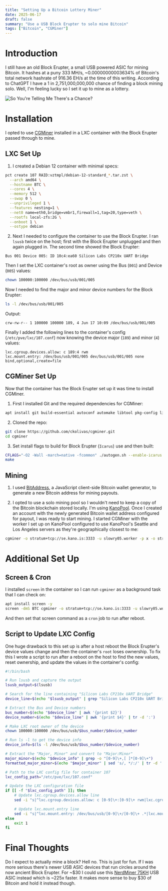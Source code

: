 ```yaml
---
title: "Setting Up a Bitcoin Lottery Miner"
date: 2025-06-17
draft: false
summary: "Use a USB Block Erupter to solo mine Bitcoin"
tags: ["Bitcoin", "CGMiner"]
---
```


# Introduction

I still have an old Block Erupter, a small USB powered ASIC for mining Bitcoin. It hashes at a puny 333 MH/s, ~0.00000000003634% of Bitcoin's total network hashrate of 916.36 EH/s at the time of this writing. According to ChatGPT I have a 1 in 2,751,000,000,000 chance of finding a block mining solo. Well, I'm feeling lucky so I set it up to mine as a lottery.

![So You're Telling Me There's a Chance?](/assets/posts/bitcoin-lottery-miner/chance.png#center)

# Installation

I opted to use [CGMiner](https://github.com/ckolivas/cgminer) installed in a LXC container with the Block Erupter passed through to mine.

## LXC Set Up

1. I created a Debian 12 container with minimal specs:
```bash
pct create 107 RAID:vztmpl/debian-12-standard_*.tar.zst \
  --arch amd64 \
  --hostname BTC \
  --cores 4 \
  --memory 512 \
  --swap 0 \
  --unprivileged 1 \
  --features nesting=1 \
  --net0 name=eth0,bridge=vmbr1,firewall=1,tag=20,type=veth \
  --rootfs local-zfs:2G \
  --onboot 1 \
  --ostype debian
```

2. Next I needed to configure the container to use the Block Erupter. I ran `lsusb` twice on the host; first with the Block Erupter unplugged and then again plugged in. The second time showed the Block Erupter:
```
Bus 001 Device 005: ID 10c4:ea60 Silicon Labs CP210x UART Bridge
```
Then I set the LXC container's root as owner using the Bus (`001`) and Device (`005`) values:
```bash
chown 100000:100000 /dev/bus/usb/001/005
```
Now I needed to find the major and minor device numbers for the Block Erupter:
```bash
ls -l /dev/bus/usb/001/005
```
Output:
```
crw-rw-r-- 1 100000 100000 189, 4 Jun 17 10:09 /dev/bus/usb/001/005
```
Finally I added the following lines to the container's config (`/etc/pve/lxc/107.conf`) now knowing the device major (`189`) and minor (`4`) values:
```
lxc.cgroup.devices.allow: c 189:4 rwm
lxc.mount.entry: /dev/bus/usb/001/005 dev/bus/usb/001/005 none bind,optional,create=file
```

## CGMiner Set Up

Now that the container has the Block Erupter set up it was time to install CGMiner.

1. First I installed Git and the required dependencies for CGMiner:
```bash
apt install git build-essential autoconf automake libtool pkg-config libcurl4-openssl-dev libudev-dev libusb-1.0-0-dev libncurses5-dev libz-dev -y
```

2. Cloned the repo:
```bash
git clone https://github.com/ckolivas/cgminer.git
cd cgminer
```

3. Set install flags to build for Block Erupter (`Icarus`) use and then built:
```bash
CFLAGS="-O2 -Wall -march=native -fcommon" ./autogen.sh --enable-icarus
make
```

## Mining

1. I used [BitAddress](https://www.bitaddress.org/), a JavaScript client-side Bitcoin wallet generator, to generate a new Bitcoin address for mining payouts. 

2. I opted to use a solo mining pool so I wouldn't need to keep a copy of the Bitcoin blockchain stored locally. I'm using [KanoPool](https://kano.is/). Once I created an account with the newly generated Bitcoin wallet address configured for payout, I was ready to start mining. I started CGMiner with the worker I set up on KanoPool configured to use KanoPool's Seattle and Los Angeles servers as they're geographically closest to me:
```bash
cgminer -o stratum+tcp://se.kano.is:3333 -u slowry05.worker -p x -o stratum+tcp://la.kano.is:3333 -u slowry05.worker -p x
```

# Additional Set Up

## Screen & Cron

I installed `screen` in the container so I can run `cgminer` as a background task that I can check on:
```bash
apt install screen -y
screen -dmS BTC cgminer -o stratum+tcp://se.kano.is:3333 -u slowry05.worker -p x -o stratum+tcp://la.kano.is:3333 -u slowry05.worker -p x
```
And then set that screen command as a `cron` job to run after reboot.

## Script to Update LXC Config

One huge drawback to this set up is after a host reboot the Block Erupter's device values change and then the container's `root` loses ownership. To fix this I wrote a script to run after a reboot on the host to find the new values, reset ownership, and update the values in the container's config:
```bash
#!/bin/bash

# Run lsusb and capture the output
lsusb_output=$(lsusb)

# Search for the line containing "Silicon Labs CP210x UART Bridge"
device_line=$(echo "$lsusb_output" | grep "Silicon Labs CP210x UART Bridge")

# Extract the Bus and Device numbers
bus_number=$(echo "$device_line" | awk '{print $2}')
device_number=$(echo "$device_line" | awk '{print $4}' | tr -d ':')

# Make LXC root owner of the device
chown 100000:100000 /dev/bus/usb/$bus_number/$device_number

# Run ls -l to get the device info
device_info=$(ls -l /dev/bus/usb/$bus_number/$device_number)

# Extract the "Major, Minor" and convert to "Major:Minor"
major_minor=$(echo "$device_info" | grep -o "[0-9]\+,[ ]*[0-9]\+")
formatted_major_minor=$(echo "$major_minor" | sed 's/, */:/' | tr -d ' ')

# Path to the LXC config file for container 107
lxc_config_path="/etc/pve/lxc/107.conf"

# Update the LXC configuration file
if [[ -f "$lxc_config_path" ]]; then
    # Update lxc.cgroup.devices.allow line
    sed -i "s|^lxc.cgroup.devices.allow: c [0-9]\+:[0-9]\+ rwm|lxc.cgroup.devices.allow: c $formatted_major_minor rwm|" "$lxc_config_path"

    # Update lxc.mount.entry line
    sed -i "s|^lxc.mount.entry: /dev/bus/usb/[0-9]\+/[0-9]\+ .*|lxc.mount.entry: /dev/bus/usb/$bus_number/$device_number dev/bus/usb/$bus_number/$device_number none bind,optional,create=file|" "$lxc_config_path"
else
    exit 1
fi
```

# Final Thoughts

Do I expect to actually mine a block? Hell no. This is just for fun. If I was more serious there's newer USB ASIC devices that run circles around the now ancient Block Erupter. For ~$30 I could use this [NerdMiner 75KH](https://amzn.to/3ZePE3Q) USB ASIC instead which is ~225x faster. It makes more sense to buy $30 of Bitcoin and hold it instead though.